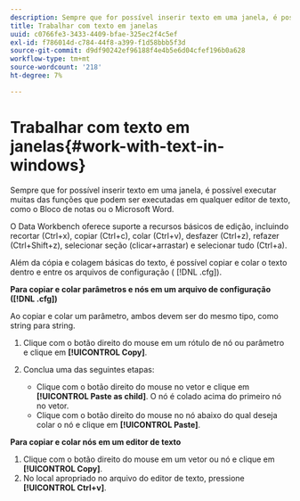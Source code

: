 ```yaml
---
description: Sempre que for possível inserir texto em uma janela, é possível executar muitas das funções que podem ser executadas em qualquer editor de texto, como o Bloco de notas ou o Microsoft Word.
title: Trabalhar com texto em janelas
uuid: c0766fe3-3433-4409-bfae-325ec2f4c5ef
exl-id: f786014d-c784-44f8-a399-f1d58bbb5f3d
source-git-commit: d9df90242ef96188f4e4b5e6d04cfef196b0a628
workflow-type: tm+mt
source-wordcount: '218'
ht-degree: 7%

---
```


# Trabalhar com texto em janelas{#work-with-text-in-windows}

Sempre que for possível inserir texto em uma janela, é possível executar muitas das funções que podem ser executadas em qualquer editor de texto, como o Bloco de notas ou o Microsoft Word.

O Data Workbench oferece suporte a recursos básicos de edição, incluindo recortar (Ctrl+x), copiar (Ctrl+c), colar (Ctrl+v), desfazer (Ctrl+z), refazer (Ctrl+Shift+z), selecionar seção (clicar+arrastar) e selecionar tudo (Ctrl+a).

Além da cópia e colagem básicas do texto, é possível copiar e colar o texto dentro e entre os arquivos de configuração ( [!DNL .cfg]).

**Para copiar e colar parâmetros e nós em um arquivo de configuração ([!DNL .cfg])**

Ao copiar e colar um parâmetro, ambos devem ser do mesmo tipo, como string para string.

1. Clique com o botão direito do mouse em um rótulo de nó ou parâmetro e clique em **[!UICONTROL Copy]**.
1. Conclua uma das seguintes etapas:

   * Clique com o botão direito do mouse no vetor e clique em **[!UICONTROL Paste as child]**. O nó é colado acima do primeiro nó no vetor.
   * Clique com o botão direito do mouse no nó abaixo do qual deseja colar o nó e clique em **[!UICONTROL Paste]**.

**Para copiar e colar nós em um editor de texto**

1. Clique com o botão direito do mouse em um vetor ou nó e clique em **[!UICONTROL Copy]**.
1. No local apropriado no arquivo do editor de texto, pressione **[!UICONTROL Ctrl+v]**.
